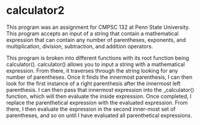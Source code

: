 # calculator2
This program was an assignment for CMPSC 132 at Penn State University.
This program accepts an input of a string that contain a mathematical expression that can contain any number of parentheses, exponents, and multiplication, division, subtraction, and addition operators.

This program is broken into different functions with its root function being calculator(). calculator() allows you to input a string with a mathematical expression. From there, it traverses through the string looking for any number of parentheses. Once it finds the innermost parenthesis, I can then look for the first instance of a right parenthesis after the innermost left parenthesis. I can then pass that innermost expression into the _calculator() function, which will then evaluate the inside expression. Once completed, I replace the parenthetical expression with the evaluated expression. From there, I then evaluate the expression in the second inner-most set of parentheses, and so on until I have evaluated all parenthetical expressions.
